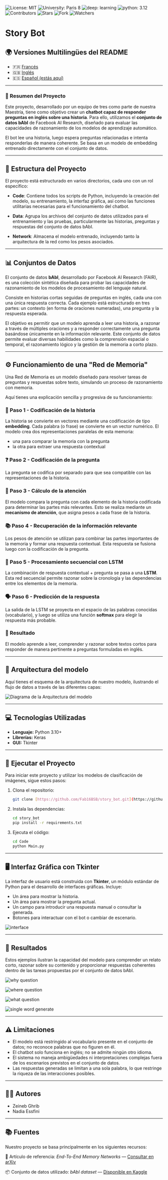 ![License: MIT](https://img.shields.io/badge/Licence-MIT-green)
![University: Paris 8](https://img.shields.io/badge/University-Paris%208-red)
![deep: learning](https://img.shields.io/badge/deep-learning-blue)
![python: 3.12](https://img.shields.io/badge/python-3.12-brightgreen)
![Contributors](https://img.shields.io/badge/contributor-3-orange)
![Stars](https://img.shields.io/github/stars/Fab16BSB/image_classification?color=orange)
![Fork](https://img.shields.io/github/forks/Fab16BSB/image_classification?color=orange)
![Watchers](https://img.shields.io/github/watchers/Fab16BSB/image_classification?color=orange)

# Story Bot

## 🌍 Versiones Multilingües del README

- 🇫🇷 [Francés](./README.fr.md)
- 🇬🇧 [Inglés](./README.md)
- 🇪🇸 [Español (estás aquí)](#)

---

### 📘 Resumen del Proyecto
Este proyecto, desarrollado por un equipo de tres como parte de nuestra Maestría, tiene como objetivo crear un **chatbot capaz de responder preguntas en inglés sobre una historia**. Para ello, utilizamos el **conjunto de datos bAbI** de Facebook AI Research, diseñado para evaluar las capacidades de razonamiento de los modelos de aprendizaje automático.

El bot lee una historia, luego espera preguntas relacionadas e intenta responderlas de manera coherente. Se basa en un modelo de embedding entrenado directamente con el conjunto de datos.

---

## 📁 Estructura del Proyecto

El proyecto está estructurado en varios directorios, cada uno con un rol específico:

- **Code**: Contiene todos los scripts de Python, incluyendo la creación del modelo, su entrenamiento, la interfaz gráfica, así como las funciones utilitarias necesarias para el funcionamiento del chatbot.

- **Data**: Agrupa los archivos del conjunto de datos utilizados para el entrenamiento y las pruebas, particularmente las historias, preguntas y respuestas del conjunto de datos bAbI.

- **Network**: Almacena el modelo entrenado, incluyendo tanto la arquitectura de la red como los pesos asociados.

---

## 📊 Conjuntos de Datos

El conjunto de datos **bAbI**, desarrollado por Facebook AI Research (FAIR), es una colección sintética diseñada para probar las capacidades de razonamiento de los modelos de procesamiento del lenguaje natural.

Consiste en historias cortas seguidas de preguntas en inglés, cada una con una única respuesta correcta. Cada ejemplo está estructurado en tres partes: un contexto (en forma de oraciones numeradas), una pregunta y la respuesta esperada.

El objetivo es permitir que un modelo aprenda a leer una historia, a razonar a través de múltiples oraciones y a responder correctamente una pregunta basándose únicamente en la información relevante. Este conjunto de datos permite evaluar diversas habilidades como la comprensión espacial o temporal, el razonamiento lógico y la gestión de la memoria a corto plazo.

---

## ⚙️ Funcionamiento de una "Red de Memoria"

Una Red de Memoria es un modelo diseñado para resolver tareas de preguntas y respuestas sobre texto, simulando un proceso de razonamiento con memoria.

Aquí tienes una explicación sencilla y progresiva de su funcionamiento:

### 🧾 Paso 1 - Codificación de la historia
La historia se convierte en vectores mediante una codificación de tipo **embedding**. Cada palabra (o frase) se convierte en un vector numérico. El modelo crea dos representaciones paralelas de esta memoria:
- una para comparar la memoria con la pregunta
- la otra para extraer una respuesta contextual

### ❓ Paso 2 - Codificación de la pregunta
La pregunta se codifica por separado para que sea compatible con las representaciones de la historia.

### 🎯 Paso 3 - Cálculo de la atención
El modelo compara la pregunta con cada elemento de la historia codificada para determinar las partes más relevantes. Esto se realiza mediante un **mecanismo de atención**, que asigna pesos a cada frase de la historia.

### 📚 Paso 4 - Recuperación de la información relevante
Los pesos de atención se utilizan para combinar las partes importantes de la memoria y formar una respuesta contextual. Esta respuesta se fusiona luego con la codificación de la pregunta.

### 🔁 Paso 5 - Procesamiento secuencial con LSTM
La combinación de respuesta contextual + pregunta se pasa a una **LSTM**. Esta red secuencial permite razonar sobre la cronología y las dependencias entre los elementos de la memoria.

### 🗣️ Paso 6 - Predicción de la respuesta
La salida de la LSTM se proyecta en el espacio de las palabras conocidas (vocabulario), y luego se utiliza una función **softmax** para elegir la respuesta más probable.

### 📌 Resultado
El modelo aprende a leer, comprender y razonar sobre textos cortos para responder de manera pertinente a preguntas formuladas en inglés.

---

## 🧱 Arquitectura del modelo

Aquí tienes el esquema de la arquitectura de nuestro modelo, ilustrando el flujo de datos a través de las diferentes capas:

![Diagrama de la Arquitectura del modelo](result/architecture.png)

---

## 💻 Tecnologías Utilizadas

* **Lenguaje:** Python 3.10+
* **Librerías:** Keras
* **GUI:** Tkinter

---

## 🚀 Ejecutar el Proyecto

Para iniciar este proyecto y utilizar los modelos de clasificación de imágenes, sigue estos pasos:

1.  Clona el repositorio:
    ```bash
    git clone [https://github.com/Fab16BSB/story_bot.git](https://github.com/Fab16BSB/story_bot.git)
    ```

2.  Instala las dependencias:
    ```bash
    cd story_bot
    pip install -r requirements.txt
    ```

3.  Ejecuta el código:
    ```bash
    cd Code
    python Main.py
    ```

---

## 🖥️ Interfaz Gráfica con Tkinter

La interfaz de usuario está construida con **Tkinter**, un módulo estándar de Python para el desarrollo de interfaces gráficas. Incluye:

* Un área para mostrar la historia.
* Un área para mostrar la pregunta actual.
* Un campo para introducir una respuesta manual o consultar la generada.
* Botones para interactuar con el bot o cambiar de escenario.

![interface](Result/interface.png)

---

## 🧪 Resultados

Estos ejemplos ilustran la capacidad del modelo para comprender un relato corto, razonar sobre su contenido y proporcionar respuestas coherentes dentro de las tareas propuestas por el conjunto de datos bAbI.

![why question](Result/demo.png)

![where question](Result/demo2.png)

![what question](Result/demo3.png)

![single word generate](Result/demo4.png)

---

## ⚠️ Limitaciones

* El modelo está restringido al vocabulario presente en el conjunto de datos; no reconoce palabras que no figuren en él.
* El chatbot solo funciona en inglés; no se admite ningún otro idioma.
* El sistema no maneja ambigüedades ni interpretaciones complejas fuera de los escenarios previstos en el conjunto de datos.
* Las respuestas generadas se limitan a una sola palabra, lo que restringe la riqueza de las interacciones posibles.

---

## 🧑‍💻 Autores

* Zeineb Ghrib
* Nadia Essfini

---

## 📚 Fuentes

Nuestro proyecto se basa principalmente en los siguientes recursos:

📄 Artículo de referencia: *End-To-End Memory Networks* — [Consultar en arXiv](https://arxiv.org/pdf/1503.08895.pdf)

📦 Conjunto de datos utilizado: *bAbI dataset* — [Disponible en Kaggle](https://www.kaggle.com/datasets/roblexnana/the-babi-tasks-for-nlp-qa-system)
